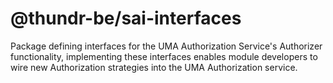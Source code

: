 # @thundr-be/sai-interfaces
Package defining interfaces for the UMA Authorization Service's Authorizer functionality, implementing these interfaces
enables module developers to wire new Authorization strategies into the UMA Authorization service.